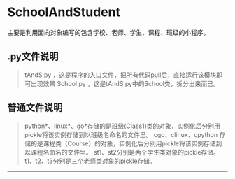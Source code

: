 # SchoolAndStudent
主要是利用面向对象编写的包含学校、老师、学生、课程、班级的小程序。

## .py文件说明
> tAndS.py ，这是程序的入口文件，把所有代码pull后，直接运行该模块即可出现效果
> School.py ，这是tAndS.py中的School类，拆分出来而已。

## 普通文件说明
> python*、linux*、go*存储的是班级(Class1)类的对象，实例化后分别用pickle将该实例存储到以班级名命名的文件里。
> cgo、clinux、cpython 存储的是课程类（Course）的对象，实例化后分别用pickle将该实例存储到以课程名命名的文件里。
> st1、st2分别是两个学生类对象的pickle存储。
> t1、t2、t3分别是三个老师类对象的pickle存储。


***
[51cto个人博客地址]: http://blog.51cto.com/blog.php?uid=10536390&jump=1
